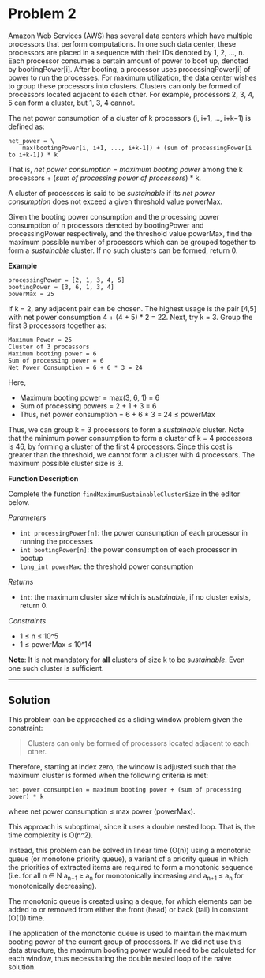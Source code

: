 # Problem 2

Amazon Web Services (AWS) has several data centers which have multiple processors that perform computations. In one such data center, these processors are placed in a sequence with their IDs denoted by 1, 2, ..., n. Each processor consumes a certain amount of power to boot up, denoted by bootingPower[i]. After booting, a processor uses processingPower[i] of power to run the processes. For maximum utilization, the data center wishes to group these processors into clusters. Clusters can only be formed of processors located adjacent to each other. For example, processors 2, 3, 4, 5 can form a cluster, but 1, 3, 4 cannot.

The net power consumption of a cluster of k processors (i, i+1, ..., i+k−1) is defined as:

```
net_power = \
    max(bootingPower[i, i+1, ..., i+k-1]) + (sum of processingPower[i to i+k-1]) * k
```

That is, *net power consumption* = *maximum booting power* among the k processors + (*sum of processing power of processors*) * k.

A cluster of processors is said to be *sustainable* if its *net power consumption* does not exceed a given threshold value powerMax.

Given the booting power consumption and the processing power consumption of n processors denoted by bootingPower and processingPower respectively, and the threshold value powerMax, find the maximum possible number of processors which can be grouped together to form a *sustainable* cluster. If no such clusters can be formed, return 0.

**Example**

```
processingPower = [2, 1, 3, 4, 5]
bootingPower = [3, 6, 1, 3, 4]
powerMax = 25
```

If k = 2, any adjacent pair can be chosen. The highest usage is the pair [4,5] with net power consumption 4 + (4 + 5) * 2 = 22. Next, try k = 3. Group the first 3 processors together as:

```
Maximum Power = 25
Cluster of 3 processors
Maximum booting power = 6
Sum of processing power = 6
Net Power Consumption = 6 + 6 * 3 = 24
```

Here,
* Maximum booting power = max(3, 6, 1) = 6
* Sum of processing powers = 2 + 1 + 3 = 6
* Thus, net power consumption = 6 + 6 * 3 = 24 ≤ powerMax

Thus, we can group k = 3 processors to form a *sustainable* cluster. Note that the minimum power consumption to form a cluster of k = 4 processors is 46, by forming a cluster of the first 4 processors. Since this cost is greater than the threshold, we cannot form a cluster with 4 processors. The maximum possible cluster size is 3.

**Function Description**

Complete the function `findMaximumSustainableClusterSize` in the editor below.

*Parameters*
* `int processingPower[n]`: the power consumption of each processor in running the processes
* `int bootingPower[n]`: the power consumption of each processor in bootup
* `long_int powerMax`: the threshold power consumption

*Returns*
* `int`: the maximum cluster size which is *sustainable*, if no cluster exists, return 0.

*Constraints*
* 1 ≤ n ≤ 10^5
* 1 ≤ powerMax ≤ 10^14

**Note**: It is not mandatory for **all** clusters of size k to be *sustainable*. Even one such cluster is sufficient.

---

## Solution

This problem can be approached as a sliding window problem given the constraint:

>Clusters can only be formed of processors located adjacent to each other.

Therefore, starting at index zero, the window is adjusted such that the maximum cluster is formed when the following criteria is met:

```
net power consumption = maximum booting power + (sum of processing power) * k
```

where net power consumption ≤ max power (powerMax).

This approach is suboptimal, since it uses a double nested loop. That is, the time complexity is O(n^2).

Instead, this problem can be solved in linear time (O(n)) using a monotonic queue (or monotone priority queue), a variant of a priority queue in which the priorities of extracted items are required to form a monotonic sequence (i.e. for all n ∈ N a<sub>n+1</sub> ≥ a<sub>n</sub> for monotonically increasing and a<sub>n+1</sub> ≤ a<sub>n</sub> for monotonically decreasing).

The monotonic queue is created using a deque, for which elements can be added to or removed from either the front (head) or back (tail) in constant (O(1)) time.

The application of the monotonic queue is used to maintain the maximum booting power of the current group of processors. If we did not use this data structure, the maximum booting power would need to be calculated for each window, thus necessitating the double nested loop of the naive solution.
